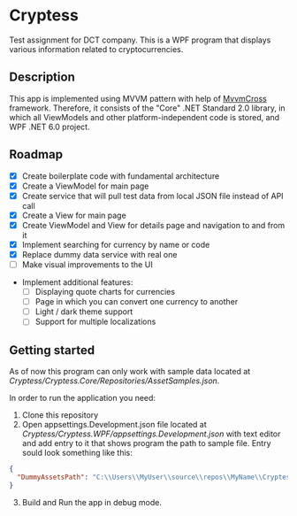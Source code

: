 # Cryptess

Test assignment for DCT company. This is a WPF program that displays various information related to cryptocurrencies.

## Description

This app is implemented using MVVM pattern with help of [MvvmCross](https://www.mvvmcross.com) framework. Therefore, it consists of the "Core" .NET Standard 2.0 library, in which all ViewModels and other platform-independent code is stored, and WPF .NET 6.0 project.

## Roadmap

- [x] Create boilerplate code with fundamental architecture
- [x] Create a ViewModel for main page
- [x] Create service that will pull test data from local JSON file instead of API call
- [x] Create a View for main page
- [x] Create ViewModel and View for details page and navigation to and from it
- [x] Implement searching for currency by name or code
- [x] Replace dummy data service with real one
- [ ] Make visual improvements to the UI
- Implement additional features:
    - [ ]	Displaying quote charts for currencies 
    - [ ]	Page in which you can convert one currency to another
    - [ ]	Light / dark theme support
    - [ ]	Support for multiple localizations

## Getting started

As of now this program can only work with sample data located at *Cryptess/Cryptess.Core/Repositories/AssetSamples.json*.

In order to run the application you need:

1. Clone this repository
2. Open appsettings.Development.json file located at *Cryptess/Cryptess.WPF/appsettings.Development.json* with text editor and add entry to it that shows program the path to sample file. Entry sould look something like this:
```json
{
  "DummyAssetsPath": "C:\\Users\\MyUser\\source\\repos\\MyName\\Cryptess\\Cryptess.Core\\Repositories\\AssetSamples.json"
}
```
3. Build and Run the app in debug mode.
